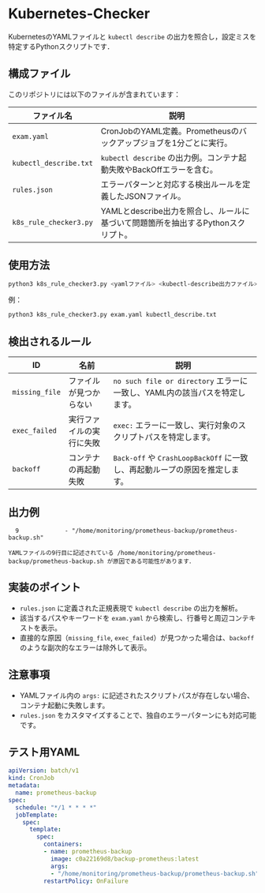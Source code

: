 # Kubernetes-Checker

KubernetesのYAMLファイルと `kubectl describe` の出力を照合し，設定ミスを特定するPythonスクリプトです．

## 構成ファイル

このリポジトリには以下のファイルが含まれています：

| ファイル名 | 説明 |
|-----------|------|
| `exam.yaml` | CronJobのYAML定義。Prometheusのバックアップジョブを1分ごとに実行。 |
| `kubectl_describe.txt` | `kubectl describe` の出力例。コンテナ起動失敗やBackOffエラーを含む。 |
| `rules.json` | エラーパターンと対応する検出ルールを定義したJSONファイル。 |
| `k8s_rule_checker3.py` | YAMLとdescribe出力を照合し、ルールに基づいて問題箇所を抽出するPythonスクリプト。 |

## 使用方法

```bash
python3 k8s_rule_checker3.py <yamlファイル> <kubectl-describe出力ファイル> [rules.json]
```

例：

```bash
python3 k8s_rule_checker3.py exam.yaml kubectl_describe.txt
```

## 検出されるルール

| ID | 名前 | 説明 |
|----|------|------|
| `missing_file` | ファイルが見つからない | `no such file or directory` エラーに一致し、YAML内の該当パスを特定します。 |
| `exec_failed` | 実行ファイルの実行に失敗 | `exec:` エラーに一致し、実行対象のスクリプトパスを特定します。 |
| `backoff` | コンテナの再起動失敗 | `Back-off` や `CrashLoopBackOff` に一致し、再起動ループの原因を推定します。 |

## 出力例

```text
  9             - "/home/monitoring/prometheus-backup/prometheus-backup.sh"

YAMLファイルの9行目に記述されている /home/monitoring/prometheus-backup/prometheus-backup.sh が原因である可能性があります．
```

## 実装のポイント

- `rules.json` に定義された正規表現で `kubectl describe` の出力を解析。
- 該当するパスやキーワードを `exam.yaml` から検索し、行番号と周辺コンテキストを表示。
- 直接的な原因（`missing_file`, `exec_failed`）が見つかった場合は、`backoff` のような副次的なエラーは除外して表示。

## 注意事項

- YAMLファイル内の `args:` に記述されたスクリプトパスが存在しない場合、コンテナ起動に失敗します。
- `rules.json` をカスタマイズすることで、独自のエラーパターンにも対応可能です。

## テスト用YAML

```yaml
apiVersion: batch/v1
kind: CronJob
metadata:
  name: prometheus-backup
spec:
  schedule: "*/1 * * * *"
  jobTemplate:
    spec:
      template:
        spec:
          containers:
          - name: prometheus-backup
            image: c0a22169d8/backup-prometheus:latest
            args:
            - "/home/monitoring/prometheus-backup/prometheus-backup.sh"
          restartPolicy: OnFailure
```
